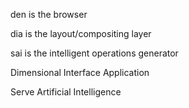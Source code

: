 den is the browser

dia is the layout/compositing layer

sai is the intelligent operations generator



Dimensional Interface Application



Serve Artificial Intelligence
